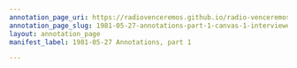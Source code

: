 ```yaml
---
annotation_page_uri: https://radiovenceremos.github.io/radio-venceremos-english-1/annotations/1981-05-27-annotations-part-1-canvas-1-interviewer.json
annotation_page_slug: 1981-05-27-annotations-part-1-canvas-1-interviewer
layout: annotation_page
manifest_label: 1981-05-27 Annotations, part 1

---
```

